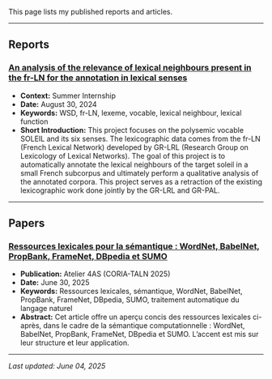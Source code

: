 This page lists my published reports and articles.

---

## Reports

### [An analysis of the relevance of lexical neighbours present in the fr-LN for the annotation in lexical senses](https://perso.atilf.fr/sollinge/wp-content/uploads/sites/13/2025/04/Stage_Ahana__Copy.pdf)
* **Context:** Summer Internship
* **Date:** August 30, 2024
* **Keywords:** WSD, fr-LN, lexeme, vocable, lexical neighbour, lexical function
* **Short Introduction:** This project focuses on the polysemic vocable SOLEIL and its six senses. The lexicographic data comes from the fr-LN (French Lexical Network) developed by GR-LRL (Research Group on Lexicology of Lexical Networks). The goal of this project is to automatically annotate the lexical neighbours of the target soleil in a small French subcorpus and ultimately perform a qualitative analysis of the annotated corpora. This project serves as a retraction of the existing lexicographic work done jointly by the GR-LRL and GR-PAL.


---

## Papers

### [Ressources lexicales pour la sémantique : WordNet, BabelNet, PropBank, FrameNet, DBpedia et SUMO]()
* **Publication:** Atelier 4AS (CORIA-TALN 2025)
* **Date:** June 30, 2025
* **Keywords:**  Ressources lexicales, sémantique, WordNet, BabelNet, PropBank, FrameNet, DBpedia, SUMO, traitement automatique du langage naturel
* **Abstract:** Cet article offre un aperçu concis des ressources lexicales ci-après, dans le cadre de la sémantique computationnelle : WordNet, BabelNet, PropBank, FrameNet, DBpedia et SUMO. L’accent est mis sur leur structure et leur application.



---


*Last updated: June 04, 2025*


